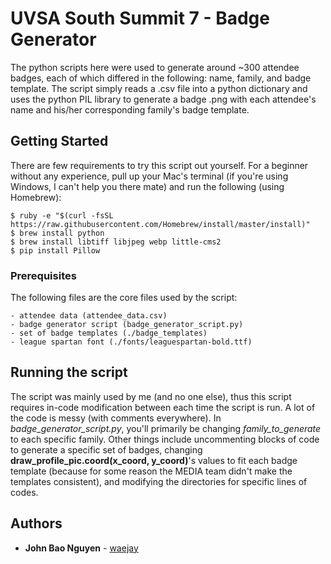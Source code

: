 # UVSA South Summit 7 - Badge Generator

The python scripts here were used to generate around ~300 attendee badges, each of which differed in the following: name, family, and badge template. The script simply reads a .csv file into a python dictionary and uses the python PIL library to generate a badge .png with each attendee's name and his/her corresponding family's badge template.

## Getting Started

There are few requirements to try this script out yourself. For a beginner without any experience, pull up your Mac's terminal (if you're using Windows, I can't help you there mate) and run the following (using Homebrew):

```
$ ruby -e "$(curl -fsSL https://raw.githubusercontent.com/Homebrew/install/master/install)"
$ brew install python
$ brew install libtiff libjpeg webp little-cms2
$ pip install Pillow
```

### Prerequisites

The following files are the core files used by the script:

```
- attendee data (attendee_data.csv)
- badge generator script (badge_generator_script.py)
- set of badge templates (./badge_templates)
- league spartan font (./fonts/leaguespartan-bold.ttf)
```

## Running the script

The script was mainly used by me (and no one else), thus this script requires in-code modification between each time the script is run. A lot of the code is messy (with comments everywhere). In *badge_generator_script.py*, you'll primarily be changing *family_to_generate* to each specific family. Other things include uncommenting blocks of code to generate a specific set of badges, changing **draw_profile_pic.coord(x_coord, y_coord)**'s values to fit each badge template (because for some reason the MEDIA team didn't make the templates consistent), and modifying the directories for specific lines of codes.

## Authors

* **John Bao Nguyen** - [waejay](https://github.com/waejay)
